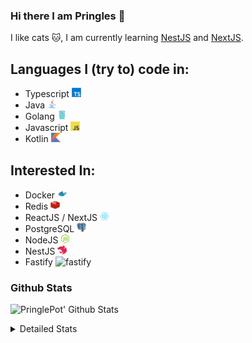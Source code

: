 ### Hi there I am Pringles 👋

I like cats 🐱, I am currently learning [NestJS](https://nestjs.com) and [NextJS](https://nextjs.org).

## Languages I (try to) code in:
 - Typescript <img src="https://raw.githubusercontent.com/devicons/devicon/master/icons/typescript/typescript-original.svg" alt="typescript" width="15" height="15"/>
 - Java <img src="https://raw.githubusercontent.com/devicons/devicon/master/icons/java/java-original.svg" alt="java" width="15" height="15"/>
 - Golang <img src="https://raw.githubusercontent.com/devicons/devicon/master/icons/go/go-original.svg" alt="go" width="15" height="15"/>
 - Javascript <img src="https://raw.githubusercontent.com/devicons/devicon/master/icons/javascript/javascript-original.svg" alt="javascript" width="15" height="15"/>
 - Kotlin <img src="https://raw.githubusercontent.com/devicons/devicon/master/icons/kotlin/kotlin-original.svg" alt="kotlin" width="15" height="15"/>

## Interested In:
 - Docker <img src="https://raw.githubusercontent.com/devicons/devicon/master/icons/docker/docker-original.svg" alt="docker" width="15" height="15"/>
 - Redis <img src="https://raw.githubusercontent.com/devicons/devicon/master/icons/redis/redis-original.svg" alt="redis" width="15" height="15"/>
 - ReactJS / NextJS <img src="https://raw.githubusercontent.com/devicons/devicon/master/icons/react/react-original.svg" alt="react" width="15" height="15"/>
 - PostgreSQL <img src="https://raw.githubusercontent.com/devicons/devicon/master/icons/postgresql/postgresql-original.svg" alt="postgresql" width="15" height="15"/>
 - NodeJS <img src="https://raw.githubusercontent.com/devicons/devicon/master/icons/nodejs/nodejs-original.svg" alt="nodejs" width="15" height="15"/>
 - NestJS <img src="https://raw.githubusercontent.com/devicons/devicon/master/icons/nestjs/nestjs-plain.svg" alt="nestjs" width="15" height="15"/>
 - Fastify <img src="https://devicons.railway.app/i/fastify-dark.svg" alt="fastify" width="15" height="15"/>

### Github Stats
![PringlePot' Github Stats](https://github-readme-stats.vercel.app/api?username=PringlePot&show_icons=true&theme=dark&count_private=true)

<details>
  <summary>Detailed Stats</summary>
    
<!--START_SECTION:waka-->
![Profile Views](http://img.shields.io/badge/Profile%20Views-13-blue)

![Lines of code](https://img.shields.io/badge/From%20Hello%20World%20I%27ve%20Written-132497%20lines%20of%20code-blue)

**🐱 My GitHub Data** 

> 🏆 741 Contributions in the Year 2021
 > 
> 📦 90.2 kB Used in GitHub's Storage 
 > 
> 💼 Opted to Hire
 > 
> 📜 7 Public Repositories 
 > 
> 🔑 11 Private Repositories  
 > 
**I'm an Early 🐤** 

```text
🌞 Morning    117 commits    ████░░░░░░░░░░░░░░░░░░░░░   18.81% 
🌆 Daytime    256 commits    ██████████░░░░░░░░░░░░░░░   41.16% 
🌃 Evening    249 commits    ██████████░░░░░░░░░░░░░░░   40.03% 
🌙 Night      0 commits      ░░░░░░░░░░░░░░░░░░░░░░░░░   0.0%

```
📅 **I'm Most Productive on Sunday** 

```text
Monday       124 commits    █████░░░░░░░░░░░░░░░░░░░░   19.94% 
Tuesday      52 commits     ██░░░░░░░░░░░░░░░░░░░░░░░   8.36% 
Wednesday    58 commits     ██░░░░░░░░░░░░░░░░░░░░░░░   9.32% 
Thursday     89 commits     ███░░░░░░░░░░░░░░░░░░░░░░   14.31% 
Friday       39 commits     █░░░░░░░░░░░░░░░░░░░░░░░░   6.27% 
Saturday     114 commits    ████░░░░░░░░░░░░░░░░░░░░░   18.33% 
Sunday       146 commits    █████░░░░░░░░░░░░░░░░░░░░   23.47%

```


📊 **This Week I Spent My Time On** 

```text
⌚︎ Time Zone: Europe/Amsterdam

💬 Programming Languages: 
TypeScript               1 hr 39 mins        ███████████████░░░░░░░░░░   60.82% 
Go                       36 mins             █████░░░░░░░░░░░░░░░░░░░░   22.46% 
JavaScript               13 mins             ██░░░░░░░░░░░░░░░░░░░░░░░   8.25% 
Python                   6 mins              █░░░░░░░░░░░░░░░░░░░░░░░░   4.27% 
JSON                     3 mins              ░░░░░░░░░░░░░░░░░░░░░░░░░   2.21%

🔥 Editors: 
VS Code                  2 hrs 43 mins       █████████████████████████   100.0%

🐱‍💻 Projects: 
site                     1 hr 20 mins        ████████████░░░░░░░░░░░░░   49.02% 
go                       39 mins             ██████░░░░░░░░░░░░░░░░░░░   24.22% 
Backend                  35 mins             █████░░░░░░░░░░░░░░░░░░░░   22.01% 
Unknown Project          7 mins              █░░░░░░░░░░░░░░░░░░░░░░░░   4.56% 
Tettit                   0 secs              ░░░░░░░░░░░░░░░░░░░░░░░░░   0.19%

💻 Operating System: 
Windows                  2 hrs 43 mins       █████████████████████████   100.0%

```

**I Mostly Code in Java** 

```text
Java                     6 repos             ██████████░░░░░░░░░░░░░░░   42.86% 
JavaScript               2 repos             ███░░░░░░░░░░░░░░░░░░░░░░   14.29% 
TypeScript               2 repos             ███░░░░░░░░░░░░░░░░░░░░░░   14.29% 
Python                   1 repo              █░░░░░░░░░░░░░░░░░░░░░░░░   7.14% 
Kotlin                   1 repo              █░░░░░░░░░░░░░░░░░░░░░░░░   7.14%

```


**Timeline**

![Chart not found](https://raw.githubusercontent.com/PringlePot/PringlePot/main/charts/bar_graph.png) 


 Last Updated on 01/11/2021
<!--END_SECTION:waka-->

</details>
